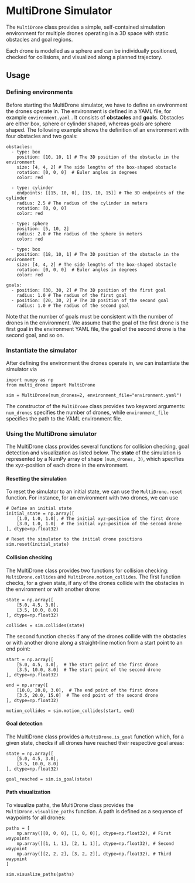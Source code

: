 
# MultiDrone Simulator

The `MultiDrone` class provides a simple, self-contained simulation environment for multiple drones operating in a 3D space with static obstacles and goal regions.

Each drone is modelled as a sphere and can be individually positioned, checked for collisions, and visualized along a planned trajectory.

## Usage
### Defining environments
Before starting the MultiDrone simulator, we have to define an environment the drones operate in. The environment is defined in a YAML file, for example ```environment.yaml``` . It consists of **obstacles** and **goals**. Obstacles are either box, sphere or cylinder shaped, whereas goals are sphere shaped. The following example shows the definition of an environment with four obstacles and two goals:

```
obstacles:
  - type: box
    position: [10, 10, 1] # The 3D position of the obstacle in the environment
    size: [4, 4, 2] # The side lengths of the box-shaped obstacle
    rotation: [0, 0, 0]  # Euler angles in degrees
    color: red
    
  - type: cylinder
    endpoints: [[15, 10, 0], [15, 10, 15]] # The 3D endpoints of the cylinder
    radius: 2.5 # The radius of the cylinder in meters
    rotation: [0, 0, 0]
    color: red

  - type: sphere
    position: [5, 10, 2]
    radius: 2.0 # The radius of the sphere in meters
    color: red

  - type: box
    position: [18, 10, 1] # The 3D position of the obstacle in the environment
    size: [4, 4, 2] # The side lengths of the box-shaped obstacle
    rotation: [0, 0, 0]  # Euler angles in degrees
    color: red
    
goals:
  - position: [30, 30, 2] # The 3D position of the first goal
    radius: 1.0 # The radius of the first goal
  - position: [20, 30, 2] # The 3D position of the second goal
    radius: 1.0 # The radius of the second goal
```
Note that the number of goals must be consistent with the number of drones in the environment. We assume that the goal of the first drone is the first goal in the environment YAML file, the goal of the second drone is the second goal, and so on.

### Instantiate the simulator
After defining the environment the drones operate in, we can instantiate the simulator via

```
import numpy as np
from multi_drone import MultiDrone

sim = MultiDrone(num_drones=2, environment_file="environment.yaml")
```
The constructor of the ```MultiDrone``` class provides two keyword arguments: ```num_drones``` specifies the number of drones, while ```environment_file``` specifies the path to the YAML environment file. 

### Using the MultiDrone simulator
The MultiDrone class provides several functions for collision checking, goal detection and visualization as listed below. The **state** of the simulation is represented by a NumPy array of shape ```(num_drones, 3)```, which specifies the xyz-position of each drone in the environment.

#### Resetting the simulation
To reset the simulator to an initial state, we can use the ```MultiDrone.reset``` function. For instance, for an environment with two drones, we can use
```
# Define an initial state
initial_state = np.array([
	[1.0, 1.0, 1.0], # The initial xyz-position of the first drone
	[3.0, 1.0, 1.0]  # The initial xyz-position of the second drone 
], dtype=np.float32)
```
```
# Reset the simulator to the initial drone positions
sim.reset(initial_state)
```
#### Collision checking
The MultiDrone class provides two functions for collision checking: ```MultiDrone.collides``` and ```MultiDrone.motion_collides```. The first function checks, for a given state, if any of the drones collide with the obstacles in the environment or with another drone:

```
state = np.array([
	[5.0, 4.5, 3.0],
	[3.5, 10.0, 8.0]
], dtype=np.float32)

collides = sim.collides(state)
```
The second function checks if any of the drones collide with the obstacles or with another drone along a straight-line motion from a start point to an end point:

```
start = np.array([
	[5.0, 4.5, 3.0],  # The start point of the first drone
	[3.5, 10.0, 8.0]  # The start point of the second drone 
], dtype=np.float32)
 
end = np.array([
	[10.0, 20.0, 3.0],  # The end point of the first drone
	[3.5, 20.0, 15.0]  # The end point of the second drone 
], dtype=np.float32)

motion_collides = sim.motion_collides(start, end) 
```
#### Goal detection
The MultiDrone class provides a ```MultiDrone.is_goal``` function which, for a given state, checks if all drones have reached their respective goal areas:

```
state = np.array([
	[5.0, 4.5, 3.0],
	[3.5, 10.0, 8.0]
], dtype=np.float32)

goal_reached = sim.is_goal(state)
```

#### Path visualization
To visualize paths, the MultiDrone class provides the ```MultiDrone.visualize_paths``` function. A path is defined as a sequence of waypoints for all drones:
```
paths = [
    np.array([[0, 0, 0], [1, 0, 0]], dtype=np.float32), # First waypoints
    np.array([[1, 1, 1], [2, 1, 1]], dtype=np.float32), # Second waypoint
    np.array([[2, 2, 2], [3, 2, 2]], dtype=np.float32), # Third waypoint
]

sim.visualize_paths(paths)
```
